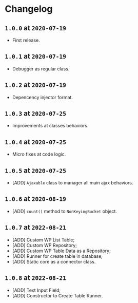 # Changelog

## `1.0.0` at `2020-07-19`

* First release.

## `1.0.1` at `2020-07-19`

* Debugger as regular class.

## `1.0.2` at `2020-07-19`

* Depencency injector format.

## `1.0.3` at `2020-07-25`

* Improvements at classes behaviors.

## `1.0.4` at `2020-07-25`

* Micro fixes at code logic.

## `1.0.5` at `2020-07-25`

* [ADD] `Ajaxable` class to manager all main ajax behaviors.

## `1.0.6` at `2020-08-19`

* [ADD] `count()` method to `NonKeyingBucket` object.

## `1.0.7` at `2022-08-21`

* [ADD] Custom WP List Table;
* [ADD] Custom WP Repository;
* [ADD] Custom WP Table Data as a Repository;
* [ADD] Runner for create table in database;
* [ADD] Static core as a connector class.

## `1.0.8` at `2022-08-21`

* [ADD] Text Input Field;
* [ADD] Constructor to Create Table Runner.